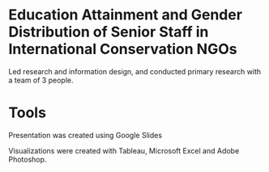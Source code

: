 # Education Attainment and Gender Distribution of Senior Staff in International Conservation NGOs

Led research and information design, and conducted primary research with a team of 3 people. 

# Tools

Presentation was created using Google Slides

Visualizations were created with Tableau, Microsoft Excel and Adobe Photoshop.
